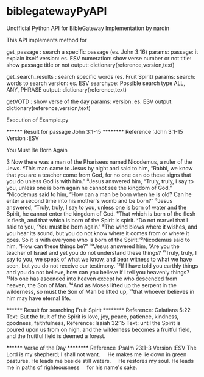 # biblegatewayPyAPI
Unofficial Python API for BibleGateway Implementation
by nardin

This API implements method for 

get_passage : search a specific passage (es. John 3:16)
params:
    passage: it explain itself
    version: es. ESV
    numeration: show verse number or not
    title: show passage title or not
output:
    dictionary(reference,version,text)


get_search_results : search specific words (es. Fruit Spirit)
params:
    search: words to search
    version: es. ESV
    searchype: Possible search type ALL, ANY, PHRASE
output:
    dictionary(reference,text)


getVOTD : show verse of the day
params:
    version: es. ESV
output:
    dictionary(reference,version,text)




Execution of Example.py


****** Result for passage John 3:1-15 ********
Reference :John 3:1-15
Version :ESV

You Must Be Born Again

3
Now there was a man of the Pharisees named Nicodemus, a ruler of the Jews. ²This man came to Jesus by night and said to him, “Rabbi, we know that you are a teacher come from God, for no one can do these signs that you do unless God is with him.” ³Jesus answered him, “Truly, truly, I say to you, unless one is born again he cannot see the kingdom of God.” ⁴Nicodemus said to him, “How can a man be born when he is old? Can he enter a second time into his mother's womb and be born?” ⁵Jesus answered, “Truly, truly, I say to you, unless one is born of water and the Spirit, he cannot enter the kingdom of God. ⁶That which is born of the flesh is flesh, and that which is born of the Spirit is spirit. ⁷Do not marvel that I said to you, ‘You must be born again.’ ⁸The wind blows where it wishes, and you hear its sound, but you do not know where it comes from or where it goes. So it is with everyone who is born of the Spirit.”⁹Nicodemus said to him, “How can these things be?” ¹⁰Jesus answered him, “Are you the teacher of Israel and yet you do not understand these things? ¹¹Truly, truly, I say to you, we speak of what we know, and bear witness to what we have seen, but you do not receive our testimony. ¹²If I have told you earthly things and you do not believe, how can you believe if I tell you heavenly things? ¹³No one has ascended into heaven except he who descended from heaven, the Son of Man. ¹⁴And as Moses lifted up the serpent in the wilderness, so must the Son of Man be lifted up, ¹⁵that whoever believes in him may have eternal life.


****** Result for searching Fruit Spirit ********
Reference: Galatians 5:22
Text: But the fruit of the Spirit is love, joy, peace, patience, kindness, goodness, faithfulness,
Reference: Isaiah 32:15
Text: until the Spirit is poured upon us from on high, and the wilderness becomes a fruitful field, and the fruitful field is deemed a forest.


****** Verse of the Day ********
Reference :Psalm 23:1-3
Version :ESV
The Lord is my shepherd; I shall not want.
    He makes me lie down in green pastures.
He leads me beside still waters.
    He restores my soul.
He leads me in paths of righteousness
    for his name's sake.


